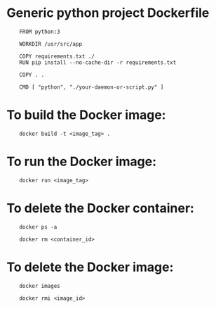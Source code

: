 # Generic python project Dockerfile

        FROM python:3

        WORKDIR /usr/src/app

        COPY requirements.txt ./
        RUN pip install --no-cache-dir -r requirements.txt

        COPY . .

        CMD [ "python", "./your-daemon-or-script.py" ]

# To build the Docker image:

        docker build -t <image_tag> .

# To run the Docker image:

        docker run <image_tag>

# To delete the Docker container:

        docker ps -a

        docker rm <container_id>

# To delete the Docker image:

        docker images

        docker rmi <image_id>
